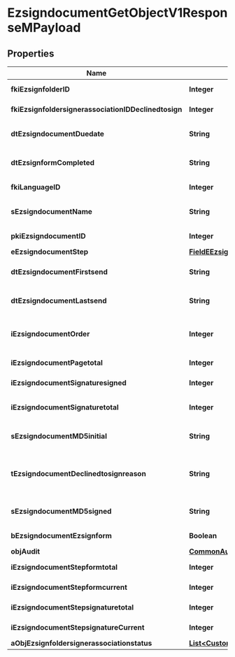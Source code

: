 

# EzsigndocumentGetObjectV1ResponseMPayload

## Properties

Name | Type | Description | Notes
------------ | ------------- | ------------- | -------------
**fkiEzsignfolderID** | **Integer** | The unique ID of the Ezsignfolder | 
**fkiEzsignfoldersignerassociationIDDeclinedtosign** | **Integer** | The unique ID of the Ezsignfoldersignerassociation |  [optional]
**dtEzsigndocumentDuedate** | **String** | The maximum date and time at which the Ezsigndocument can be signed. | 
**dtEzsignformCompleted** | **String** | The date and time at which the Ezsignform has been completed. |  [optional]
**fkiLanguageID** | **Integer** | The unique ID of the Language.  Valid values:  |Value|Description| |-|-| |1|French| |2|English| | 
**sEzsigndocumentName** | **String** | The name of the document that will be presented to Ezsignfoldersignerassociations | 
**pkiEzsigndocumentID** | **Integer** | The unique ID of the Ezsigndocument | 
**eEzsigndocumentStep** | [**FieldEEzsigndocumentStep**](FieldEEzsigndocumentStep.md) |  | 
**dtEzsigndocumentFirstsend** | **String** | The date and time when the Ezsigndocument was first sent. |  [optional]
**dtEzsigndocumentLastsend** | **String** | The date and time when the Ezsigndocument was sent the last time. |  [optional]
**iEzsigndocumentOrder** | **Integer** | The order in which the Ezsigndocument will be presented to the signatory in the Ezsignfolder. | 
**iEzsigndocumentPagetotal** | **Integer** | The number of pages in the Ezsigndocument. | 
**iEzsigndocumentSignaturesigned** | **Integer** | The number of signatures that were signed in the document. | 
**iEzsigndocumentSignaturetotal** | **Integer** | The number of total signatures that were requested in the Ezsigndocument. | 
**sEzsigndocumentMD5initial** | **String** | MD5 Hash of the initial PDF Document before signatures were applied to it. | 
**tEzsigndocumentDeclinedtosignreason** | **String** | A custom text message that will contain the refusal message if the Ezsigndocument is declined to sign |  [optional]
**sEzsigndocumentMD5signed** | **String** | MD5 Hash of the final PDF Document after all signatures were applied to it. | 
**bEzsigndocumentEzsignform** | **Boolean** | If the Ezsigndocument contains an Ezsignform or not | 
**objAudit** | [**CommonAudit**](CommonAudit.md) |  | 
**iEzsigndocumentStepformtotal** | **Integer** | The total number of steps in the form filling phase | 
**iEzsigndocumentStepformcurrent** | **Integer** | The current step in the form filling phase | 
**iEzsigndocumentStepsignaturetotal** | **Integer** | The total number of steps in the signature filling phase | 
**iEzsigndocumentStepsignatureCurrent** | **Integer** | The current step in the signature phase | 
**aObjEzsignfoldersignerassociationstatus** | [**List&lt;CustomEzsignfoldersignerassociationstatusResponse&gt;**](CustomEzsignfoldersignerassociationstatusResponse.md) |  | 





